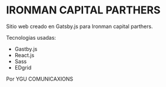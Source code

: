 # IRONMAN CAPITAL PARTHERS

Sitio web creado en Gatsby.js para Ironman capital parthers.

Tecnologias usadas:

- Gastby.js
- React.js
- Sass
- EDgrid

Por YGU COMUNICAXIONS
